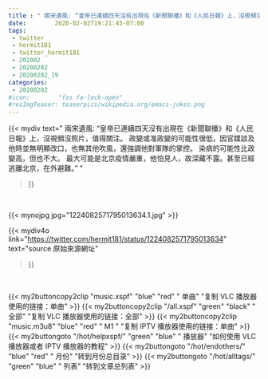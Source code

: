 ```yaml
---
title : " 兩宋遺風: “皇帝已連續四天沒有出現在《新聞聯播》和《人民日報》上，沒視頻沒照片，值得關注。&#10;&#10;政變或准政變的可能性很低，因官媒談及他時並無明顯改口，也無其他吹風，還強調他對軍隊的掌控。&#10;&#10;染病的可能性比政變高，但也不大。&#10;&#10;最大可能是北京疫情嚴重，他怕見人，故深藏不露。甚至已經逃離北京，在外避難。”  "
date:        2020-02-02T19:21:45-07:00
tags:
 - twitter
 - hermit181
 - twitter_hermit181
 - 202002
 - 20200202
 - 20200202_19
categories:
 - 20200202
#icon:        "fas fa-lock-open"
#resImgTeaser: teaserpics/wikipedia.org/emacs-jokes.png
---
```


{{< mydiv text=" 兩宋遺風: “皇帝已連續四天沒有出現在《新聞聯播》和《人民日報》上，沒視頻沒照片，值得關注。&#10;&#10;政變或准政變的可能性很低，因官媒談及他時並無明顯改口，也無其他吹風，還強調他對軍隊的掌控。&#10;&#10;染病的可能性比政變高，但也不大。&#10;&#10;最大可能是北京疫情嚴重，他怕見人，故深藏不露。甚至已經逃離北京，在外避難。”  "
>}}
<br>


 {{< mynojpg jpg="1224082571795013634.1.jpg" >}}<br> 



{{< mydiv4o link="https://twitter.com/hermit181/status/1224082571795013634"
text="source 原始來源網址"
>}}


<br>



{{< my2buttoncopy2clip "music.xspf"        "blue"   "red"    " 单曲"  "复制 VLC 播放器使用的链接：单曲" >}} {{< my2buttoncopy2clip "/all.xspf"         "green"  "black"  " 全部"  "复制 VLC 播放器使用的链接：全部" >}} {{< my2buttoncopy2clip "music.m3u8"        "blue"   "red"    " M1 "    "复制 IPTV 播放器使用的链接：单曲" >}} {{< my2buttongoto      "/hot/helpxspf/"    "green"  "blue"   " 播放器" "如何使用 VLC 播放器或者 IPTV 播放器的教程" >}} {{< my2buttongoto      "/hot/endothers/"   "blue"   "red"    " 月份"   "转到月份总目录" >}} {{< my2buttongoto      "/hot/alltags/"     "green"  "blue"   " 列表"   "转到文章总列表" >}} 
